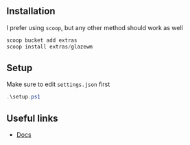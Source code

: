 ## Installation
I prefer using `scoop`, but any other method should work as well
```powershell
scoop bucket add extras
scoop install extras/glazewm
```

## Setup
Make sure to edit `settings.json` first
```powershell
.\setup.ps1
```

## Useful links
- [Docs](https://github.com/glzr-io/glazewm)
